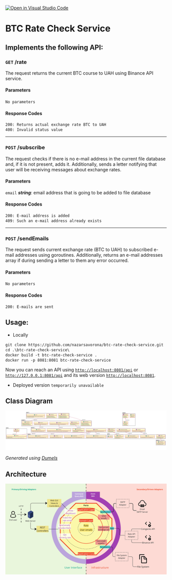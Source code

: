 [![Open in Visual Studio Code](https://classroom.github.com/assets/open-in-vscode-718a45dd9cf7e7f842a935f5ebbe5719a5e09af4491e668f4dbf3b35d5cca122.svg)](https://classroom.github.com/online_ide?assignment_repo_id=11344205&assignment_repo_type=AssignmentRepo)

# BTC Rate Check Service

## Implements the following API:

### `GET` /rate

The request returns the current BTC course to UAH using Binance API service.

#### Parameters

``No parameters``

#### Response Codes

```
200: Returns actual exchange rate BTC to UAH
400: Invalid status value
```

---

### `POST` /subscribe

The request checks if there is no e-mail address in the current file database and, if it is not present, adds it.
Additionally, sends a letter notifying that user will be receiving messages about exchange rates.

#### Parameters

``email`` ***string***: email address that is going to be added to file database

#### Response Codes

```
200: E-mail address is added
409: Such an e-mail address already exists
```

---

### `POST` /sendEmails

The request sends current exchange rate (BTC to UAH) to subscribed e-mail addresses using goroutines. Additionally,
returns an e-mail addresses array if during sending a letter to them any error occurred.

#### Parameters

``No parameters``

#### Response Codes

```
200: E-mails are sent
```

## Usage:

- Locally

```
git clone https://github.com/nazarsavorona/btc-rate-check-service.git
cd .\btc-rate-check-service\
docker build -t btc-rate-check-service .
docker run -p 8081:8081 btc-rate-check-service
```

Now you can reach an API using [`http://localhost:8081/api`](http://localhost:8081/api)
or [`http://127.0.0.1:8081/api`](http://127.0.0.1:8081/api) and its web
version [`http://localhost:8081`](http://localhost:8081).

- Deployed version `temporarily unavailable`

## Class Diagram

![Class Diagram](.\docs\class%20diagram.svg)

*Generated using [Dumels](https://www.dumels.com/)*

## Architecture

![Architecture](.\docs\explicit%20architecture.jpg)